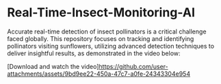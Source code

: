 # Real-Time-Insect-Monitoring-AI

Accurate real-time detection of insect pollinators is a critical challenge faced globally. This repository focuses on tracking and identifying pollinators visiting sunflowers, utilizing advanced detection techniques to deliver insightful results, as demonstrated in the video below:

[Download and watch the video]https://github.com/user-attachments/assets/9bd9ee22-450a-47c7-a0fe-24343304e954
